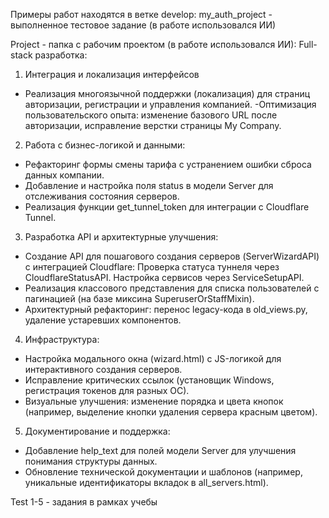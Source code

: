 Примеры работ находятся в ветке develop:
my_auth_project - выполненное тестовое задание (в  работе использовался ИИ)

Project - папка с рабочим проектом (в  работе использовался ИИ):
 Full-stack разработка:
1. Интеграция и локализация интерфейсов
- Реализация многоязычной поддержки (локализация) для страниц авторизации, регистрации и управления компанией.
-Оптимизация пользовательского опыта: изменение базового URL после авторизации, исправление верстки страницы My Company.
2. Работа с бизнес-логикой и данными:
- Рефакторинг формы смены тарифа с устранением ошибки сброса данных компании.
- Добавление и настройка поля status в модели Server для отслеживания состояния серверов.
- Реализация функции get_tunnel_token для интеграции с Cloudflare Tunnel.
3. Разработка API и архитектурные улучшения:
- Создание API для пошагового создания серверов (ServerWizardAPI) с интеграцией Cloudflare:
Проверка статуса туннеля через CloudflareStatusAPI.
Настройка сервисов через ServiceSetupAPI.
- Реализация классового представления для списка пользователей с пагинацией (на базе миксина SuperuserOrStaffMixin).
- Архитектурный рефакторинг: перенос legacy-кода в old_views.py, удаление устаревших компонентов.
4. Инфраструктура:
- Настройка модального окна (wizard.html) с JS-логикой для интерактивного создания серверов.
- Исправление критических ссылок (установщик Windows, регистрация токенов для разных ОС).
- Визуальные улучшения: изменение порядка и цвета кнопок (например, выделение кнопки удаления сервера красным цветом).
5. Документирование и поддержка:
- Добавление help_text для полей модели Server для улучшения понимания структуры данных.
- Обновление технической документации и шаблонов (например, уникальные идентификаторы вкладок в all_servers.html).
  
Test 1-5 - задания в рамках учебы
